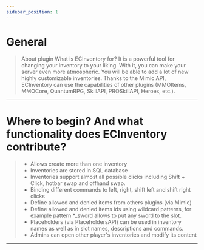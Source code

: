 ```yaml
---
sidebar_position: 1
---
```


# General

> About plugin
What is ECInventory for? It is a powerful tool for changing your inventory to your liking. With it, you can make your server even more atmospheric. You will be able to add a lot of new highly customizable inventories. Thanks to the Mimic API, ECInventory can use the capabilities of other plugins (MMOItems, MMOCore, QuantumRPG, SkillAPI, PROSkillAPI, Heroes, etc.).
---
# Where to begin? And what functionality does ECInventory contribute?
> - Allows create more than one inventory
> - Inventories are stored in SQL database
> - Inventories support almost all possible clicks including Shift + Click, hotbar swap and offhand swap.
> - Binding different commands to left, right, shift left and shift right clicks
> - Define allowed and denied items from others plugins (via Mimic)
> - Define allowed and denied items ids using wildcard patterns, for example pattern *_sword allows to put any sword to the slot.
> - Placeholders (via PlaceholdersAPI) can be used in inventory names as well as in slot names, descriptions and commands.
> - Admins can open other player's inventories and modify its content
---
